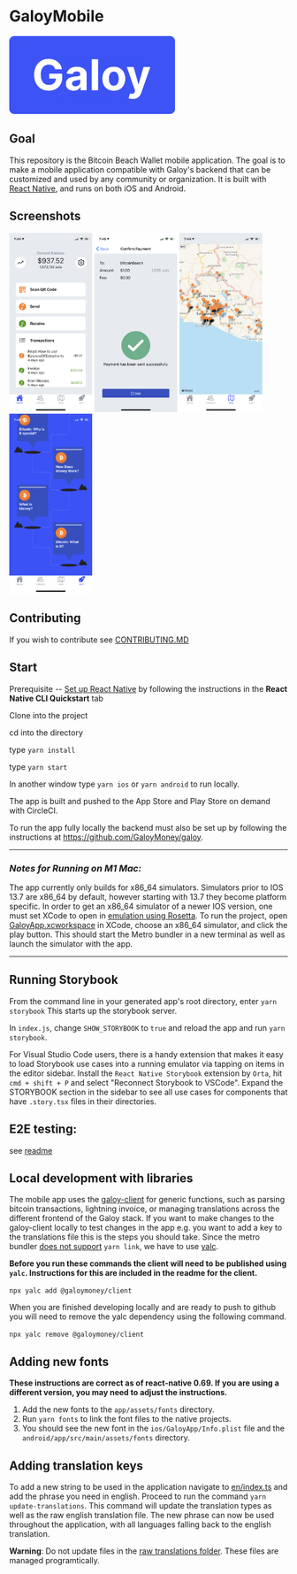 # GaloyMobile

<img src=".readme/galoy-logo.png" alt="Galoy Logo" width="300">

## Goal

This repository is the Bitcoin Beach Wallet mobile application. The goal is to make a mobile application compatible with Galoy's backend that can be customized and used by any community or organization. It is built with [React Native](https://reactnative.dev/), and runs on both iOS and Android.

## Screenshots

<img src=".readme/screenshot-1.png" alt="Screenshot 1" width="150"> <img src=".readme/screenshot-2.png" alt="Screenshot 2" width="150"> <img src=".readme/screenshot-3.png" alt="Screenshot 3" width="150"> <img src=".readme/screenshot-4.png" alt="Screenshot 4" width="150">

## Contributing

If you wish to contribute see [CONTRIBUTING.MD](./CONTRIBUTING.MD)

## Start

Prerequisite -- [Set up React Native](https://reactnative.dev/docs/environment-setup) by following the instructions in the **React Native CLI Quickstart** tab

Clone into the project

cd into the directory

type `yarn install`

type `yarn start`

In another window
type `yarn ios` or `yarn android` to run locally.

The app is built and pushed to the App Store and Play Store on demand with CircleCI.

To run the app fully locally the backend must also be set up by following the instructions at https://github.com/GaloyMoney/galoy.

---

### _Notes for Running on M1 Mac:_

The app currently only builds for x86_64 simulators. Simulators prior to IOS 13.7 are x86_64 by default, however starting with 13.7 they become platform specific. In order to get an x86_64 simulator of a newer IOS version, one must set XCode to open in [emulation using Rosetta](https://www.macworld.com/article/338843/how-to-force-a-native-m1-mac-app-to-run-as-an-intel-app-instead.html). To run the project, open [GaloyApp.xcworkspace](./ios/GaloyApp.xcworkspace/) in XCode, choose an x86_64 simulator, and click the play button. This should start the Metro bundler in a new terminal as well as launch the simulator with the app.

---

## Running Storybook

From the command line in your generated app's root directory, enter `yarn storybook`
This starts up the storybook server.

In `index.js`, change `SHOW_STORYBOOK` to `true` and reload the app and run `yarn storybook`.

For Visual Studio Code users, there is a handy extension that makes it easy to load Storybook use cases into a running emulator via tapping on items in the editor sidebar. Install the `React Native Storybook` extension by `Orta`, hit `cmd + shift + P` and select "Reconnect Storybook to VSCode". Expand the STORYBOOK section in the sidebar to see all use cases for components that have `.story.tsx` files in their directories.

## E2E testing:

see [readme](docs/e2e-testing.md)

## Local development with libraries

The mobile app uses the [galoy-client](https://github.com/GaloyMoney/galoy-client) for generic functions, such as parsing bitcoin transactions, lightning invoice, or managing translations across the different frontend of the Galoy stack. If you want to make changes to the galoy-client locally to test changes in the app e.g. you want to add a key to the translations file this is the steps you should take. Since the metro bundler [does not support](https://github.com/facebook/metro/issues/68) `yarn link`, we have to use [yalc](https://www.npmjs.com/package/yalc).

**Before you run these commands the client will need to be published using `yalc`. Instructions for this are included in the readme for the client.**

`npx yalc add @galoymoney/client`

When you are finished developing locally and are ready to push to github you will need to remove the yalc dependency using the following command.

`npx yalc remove @galoymoney/client`


## Adding new fonts

**These instructions are correct as of react-native 0.69. If you are using a different version, you may need to adjust the instructions.**

1. Add the new fonts to the `app/assets/fonts` directory.
2. Run `yarn fonts` to link the font files to the native projects.
3. You should see the new font in the `ios/GaloyApp/Info.plist` file and the `android/app/src/main/assets/fonts` directory.

## Adding translation keys

To add a new string to be used in the application navigate to [en/index.ts](app/i18n/en/index.ts) and add the phrase you need in english. Proceed to run the command `yarn update-translations`. This command will update the translation types as well as the raw english translation file. The new phrase can now be used throughout the application, with all languages falling back to the english translation.

**Warning**: Do not update files in the [raw translations folder](/app/i18n/raw-i18n/). These files are managed programtically.
